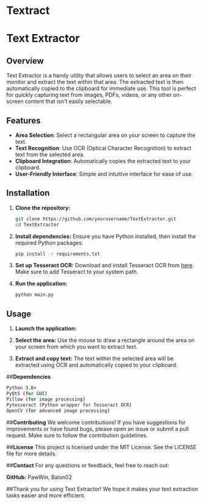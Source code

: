 # Textract

# Text Extractor

## Overview

Text Extractor is a handy utility that allows users to select an area on their monitor and extract the text within that area. The extracted text is then automatically copied to the clipboard for immediate use. This tool is perfect for quickly capturing text from images, PDFs, videos, or any other on-screen content that isn't easily selectable.

## Features

- **Area Selection**: Select a rectangular area on your screen to capture the text.
- **Text Recognition**: Use OCR (Optical Character Recognition) to extract text from the selected area.
- **Clipboard Integration**: Automatically copies the extracted text to your clipboard.
- **User-Friendly Interface**: Simple and intuitive interface for ease of use.

## Installation

1. **Clone the repository:**
    ```bash
    git clone https://github.com/yourusername/TextExtractor.git
    cd TextExtractor
    ```

2. **Install dependencies:**
    Ensure you have Python installed, then install the required Python packages:
    ```bash
    pip install -r requirements.txt
    ```

3. **Set up Tesseract OCR:**
    Download and install Tesseract OCR from [here](https://github.com/tesseract-ocr/tesseract). Make sure to add Tesseract to your system path.

4. **Run the application:**
    ```bash
    python main.py
    ```

## Usage

1. **Launch the application:**

2. **Select the area:**
Use the mouse to draw a rectangle around the area on your screen from which you want to extract text.

3. **Extract and copy text:**
The text within the selected area will be extracted using OCR and automatically copied to your clipboard.

##**Dependencies**
```bash
Python 3.6+
PyQt5 (for GUI)
Pillow (for image processing)
Pytesseract (Python wrapper for Tesseract OCR)
OpenCV (for advanced image processing)
```
##**Contributing**
We welcome contributions! If you have suggestions for improvements or have found bugs, please open an issue or submit a pull request. Make sure to follow the contribution guidelines.

##**License**
This project is licensed under the MIT License. See the LICENSE file for more details.

##**Contact** 
For any questions or feedback, feel free to reach out:

**GitHub:** PawWin, Balon02

##Thank you for using Text Extractor! We hope it makes your text extraction tasks easier and more efficient.
